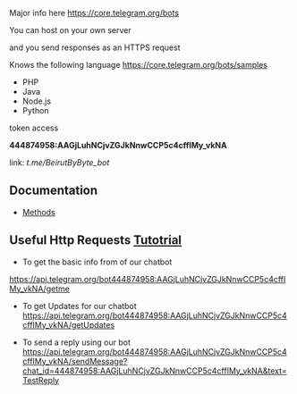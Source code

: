 Major info here
https://core.telegram.org/bots

You can host on your own server

and you send responses as an HTTPS request

Knows the following language
https://core.telegram.org/bots/samples
* PHP
* Java
* Node.js
* Python


token access

**444874958:AAGjLuhNCjvZGJkNnwCCP5c4cffIMy_vkNA**

link: _t.me/BeirutByByte_bot_

## Documentation

* [Methods](https://core.telegram.org/methods)


## Useful Http Requests [Tutotrial](https://www.codementor.io/garethdwyer/building-a-telegram-bot-using-python-part-1-goi5fncay)

* To get the basic info from of our chatbot

https://api.telegram.org/bot444874958:AAGjLuhNCjvZGJkNnwCCP5c4cffIMy_vkNA/getme

* To get Updates for our chatbot
https://api.telegram.org/bot444874958:AAGjLuhNCjvZGJkNnwCCP5c4cffIMy_vkNA/getUpdates

* To send a reply using our bot
https://api.telegram.org/bot444874958:AAGjLuhNCjvZGJkNnwCCP5c4cffIMy_vkNA/sendMessage?chat_id=444874958:AAGjLuhNCjvZGJkNnwCCP5c4cffIMy_vkNA&text=TestReply
